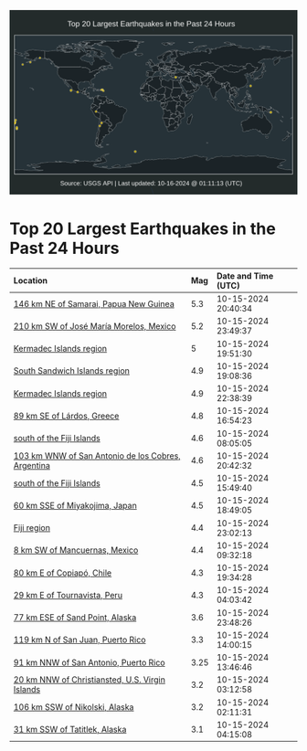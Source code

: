 ![Map](./map.png)

# Top 20 Largest Earthquakes in the Past 24 Hours

| Location | Mag | Date and Time (UTC) |
|:---|:---|:---|
| [146 km NE of Samarai, Papua New Guinea](https://earthquake.usgs.gov/earthquakes/eventpage/us6000nywy) | 5.3 | 10-15-2024 20:40:34 |
| [210 km SW of José María Morelos, Mexico](https://earthquake.usgs.gov/earthquakes/eventpage/us6000nyxu) | 5.2 | 10-15-2024 23:49:37 |
| [Kermadec Islands region](https://earthquake.usgs.gov/earthquakes/eventpage/us6000nywq) | 5 | 10-15-2024 19:51:30 |
| [South Sandwich Islands region](https://earthquake.usgs.gov/earthquakes/eventpage/us6000nywb) | 4.9 | 10-15-2024 19:08:36 |
| [Kermadec Islands region](https://earthquake.usgs.gov/earthquakes/eventpage/us6000nyxh) | 4.9 | 10-15-2024 22:38:39 |
| [89 km SE of Lárdos, Greece](https://earthquake.usgs.gov/earthquakes/eventpage/us6000nyvh) | 4.8 | 10-15-2024 16:54:23 |
| [south of the Fiji Islands](https://earthquake.usgs.gov/earthquakes/eventpage/us6000nysi) | 4.6 | 10-15-2024 08:05:05 |
| [103 km WNW of San Antonio de los Cobres, Argentina](https://earthquake.usgs.gov/earthquakes/eventpage/us6000nywx) | 4.6 | 10-15-2024 20:42:32 |
| [south of the Fiji Islands](https://earthquake.usgs.gov/earthquakes/eventpage/us6000nyv5) | 4.5 | 10-15-2024 15:49:40 |
| [60 km SSE of Miyakojima, Japan](https://earthquake.usgs.gov/earthquakes/eventpage/us6000nyw7) | 4.5 | 10-15-2024 18:49:05 |
| [Fiji region](https://earthquake.usgs.gov/earthquakes/eventpage/us6000nyxm) | 4.4 | 10-15-2024 23:02:13 |
| [8 km SW of Mancuernas, Mexico](https://earthquake.usgs.gov/earthquakes/eventpage/us6000nysn) | 4.4 | 10-15-2024 09:32:18 |
| [80 km E of Copiapó, Chile](https://earthquake.usgs.gov/earthquakes/eventpage/us6000nywf) | 4.3 | 10-15-2024 19:34:28 |
| [29 km E of Tournavista, Peru](https://earthquake.usgs.gov/earthquakes/eventpage/us6000nyry) | 4.3 | 10-15-2024 04:03:42 |
| [77 km ESE of Sand Point, Alaska](https://earthquake.usgs.gov/earthquakes/eventpage/us6000nyxt) | 3.6 | 10-15-2024 23:48:26 |
| [119 km N of San Juan, Puerto Rico](https://earthquake.usgs.gov/earthquakes/eventpage/pr71462668) | 3.3 | 10-15-2024 14:00:15 |
| [91 km NNW of San Antonio, Puerto Rico](https://earthquake.usgs.gov/earthquakes/eventpage/pr71462663) | 3.25 | 10-15-2024 13:46:46 |
| [20 km NNW of Christiansted, U.S. Virgin Islands](https://earthquake.usgs.gov/earthquakes/eventpage/pr71462638) | 3.2 | 10-15-2024 03:12:58 |
| [106 km SSW of Nikolski, Alaska](https://earthquake.usgs.gov/earthquakes/eventpage/us6000nyuz) | 3.2 | 10-15-2024 02:11:31 |
| [31 km SSW of Tatitlek, Alaska](https://earthquake.usgs.gov/earthquakes/eventpage/ak024da0s9jn) | 3.1 | 10-15-2024 04:15:08 |

